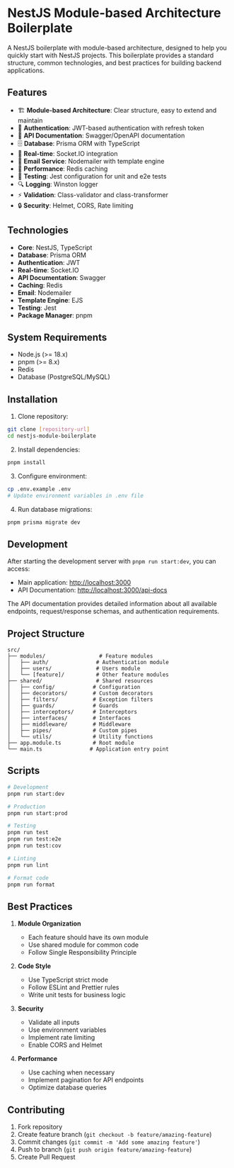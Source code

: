 # NestJS Module-based Architecture Boilerplate

A NestJS boilerplate with module-based architecture, designed to help you quickly start with NestJS projects. This boilerplate provides a standard structure, common technologies, and best practices for building backend applications.

## Features

- 🏗️ **Module-based Architecture**: Clear structure, easy to extend and maintain
- 🔐 **Authentication**: JWT-based authentication with refresh token
- 📝 **API Documentation**: Swagger/OpenAPI documentation
- 🗄️ **Database**: Prisma ORM with TypeScript
- 🔄 **Real-time**: Socket.IO integration
- 📧 **Email Service**: Nodemailer with template engine
- 🚀 **Performance**: Redis caching
- 🧪 **Testing**: Jest configuration for unit and e2e tests
- 🔍 **Logging**: Winston logger
- ⚡ **Validation**: Class-validator and class-transformer
- 🔒 **Security**: Helmet, CORS, Rate limiting

## Technologies

- **Core**: NestJS, TypeScript
- **Database**: Prisma ORM
- **Authentication**: JWT
- **Real-time**: Socket.IO
- **API Documentation**: Swagger
- **Caching**: Redis
- **Email**: Nodemailer
- **Template Engine**: EJS
- **Testing**: Jest
- **Package Manager**: pnpm

## System Requirements

- Node.js (>= 18.x)
- pnpm (>= 8.x)
- Redis
- Database (PostgreSQL/MySQL)

## Installation

1. Clone repository:

```bash
git clone [repository-url]
cd nestjs-module-boilerplate
```

2. Install dependencies:

```bash
pnpm install
```

3. Configure environment:

```bash
cp .env.example .env
# Update environment variables in .env file
```

4. Run database migrations:

```bash
pnpm prisma migrate dev
```

## Development

After starting the development server with `pnpm run start:dev`, you can access:

- Main application: [http://localhost:3000](http://localhost:3000)
- API Documentation: [http://localhost:3000/api-docs](http://localhost:3000/api-docs)

The API documentation provides detailed information about all available endpoints, request/response schemas, and authentication requirements.

## Project Structure

```
src/
├── modules/                 # Feature modules
│   ├── auth/               # Authentication module
│   ├── users/              # Users module
│   └── [feature]/          # Other feature modules
├── shared/                 # Shared resources
│   ├── config/            # Configuration
│   ├── decorators/        # Custom decorators
│   ├── filters/           # Exception filters
│   ├── guards/            # Guards
│   ├── interceptors/      # Interceptors
│   ├── interfaces/        # Interfaces
│   ├── middleware/        # Middleware
│   ├── pipes/             # Custom pipes
│   └── utils/             # Utility functions
├── app.module.ts          # Root module
└── main.ts               # Application entry point
```

## Scripts

```bash
# Development
pnpm run start:dev

# Production
pnpm run start:prod

# Testing
pnpm run test
pnpm run test:e2e
pnpm run test:cov

# Linting
pnpm run lint

# Format code
pnpm run format
```

## Best Practices

1. **Module Organization**

   - Each feature should have its own module
   - Use shared module for common code
   - Follow Single Responsibility Principle

2. **Code Style**

   - Use TypeScript strict mode
   - Follow ESLint and Prettier rules
   - Write unit tests for business logic

3. **Security**

   - Validate all inputs
   - Use environment variables
   - Implement rate limiting
   - Enable CORS and Helmet

4. **Performance**
   - Use caching when necessary
   - Implement pagination for API endpoints
   - Optimize database queries

## Contributing

1. Fork repository
2. Create feature branch (`git checkout -b feature/amazing-feature`)
3. Commit changes (`git commit -m 'Add some amazing feature'`)
4. Push to branch (`git push origin feature/amazing-feature`)
5. Create Pull Request
